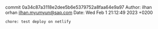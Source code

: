 commit 0a34c87a3118e2dee5b6e5379752a8faa64e9a97
Author: ilhan orhan <ilhan.myumyun@sap.com>
Date:   Wed Feb 1 21:12:49 2023 +0200

    chore: test deploy on netlify
